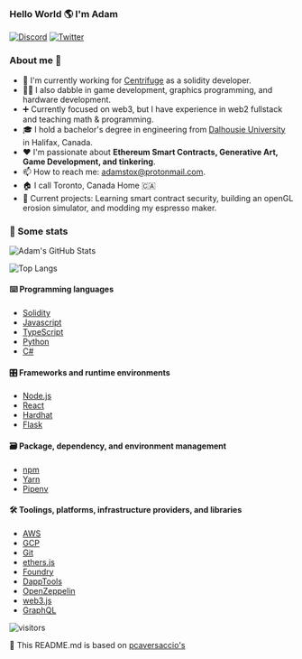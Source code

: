 ### Hello World 🌎 I'm Adam

<p> 
    <a href="https://discordapp.com/users/Stox#1911" target="_blank"><img alt="Discord"
        src="https://img.shields.io/badge/Discord-7289DA?style=for-the-badge&logo=discord&logoColor=white"/></a>
    <a href="https://twitter.com/stoxophone" target="_blank"><img alt="Twitter"
        src="https://img.shields.io/badge/Twitter-1DA1F2?style=for-the-badge&logo=twitter&logoColor=white"/></a>
</p>

### About me 💯

- 🔧 I'm currently working for [Centrifuge](https://centrifuge.io/) as a solidity developer.
- 👨‍💻 I also dabble in game development, graphics programming, and hardware development.
- ➕ Currently focused on web3, but I have experience in web2 fullstack and teaching math & programming.
- 🎓 I hold a bachelor's degree in engineering from [Dalhousie University](https://www.dal.ca/) in Halifax, Canada.
- ❤️ I'm passionate about **Ethereum Smart Contracts, Generative Art, Game Development, and tinkering**.
- 📫 How to reach me: [adamstox@protonmail.com](mailto:adamstox@protonmail.com).
- 🏠 I call Toronto, Canada Home 🇨🇦 
- 🌱 Current projects: Learning smart contract security, building an openGL erosion simulator, and modding my espresso maker.

### 🔎 Some stats

![Adam's GitHub Stats](https://github-readme-stats.vercel.app/api?username=astox&count_private=true&show_icons=true&theme=tokyonight)

![Top Langs](https://github-readme-stats.vercel.app/api/top-langs/?username=astox&layout=compact&langs_count=8&theme=tokyonight)

#### ⌨️ Programming languages

- [Solidity](https://docs.soliditylang.org)
- [Javascript](https://developer.mozilla.org/en-US/docs/Web/JavaScript)
- [TypeScript](https://www.typescriptlang.org)
- [Python](https://www.python.org)
- [C#](https://learn.microsoft.com/en-us/dotnet/csharp/)


#### 🎛 Frameworks and runtime environments

- [Node.js](https://nodejs.org)
- [React](https://reactjs.org)
- [Hardhat](https://hardhat.org)
- [Flask](https://flask.palletsprojects.com/en/2.2.x/)

#### 🗃 Package, dependency, and environment management

- [npm](https://www.npmjs.com)
- [Yarn](https://yarnpkg.com)
- [Pipenv](https://pipenv.pypa.io/en/latest/)

#### 🛠 Toolings, platforms, infrastructure providers, and libraries

- [AWS](https://aws.amazon.com)
- [GCP](https://cloud.google.com)
- [Git](https://git-scm.com)
- [ethers.js](https://docs.ethers.io)
- [Foundry](https://github.com/gakonst/foundry)
- [DappTools](https://github.com/dapphub/dapptools)
- [OpenZeppelin](https://www.openzeppelin.com/contracts)
- [web3.js](https://web3js.readthedocs.io)
- [GraphQL](https://graphql.org/)

![visitors](https://visitor-badge.glitch.me/badge?page_id=astox.count_visitors)

🤝 This README.md is based on [pcaversaccio's](https://github.com/pcaversaccio)
